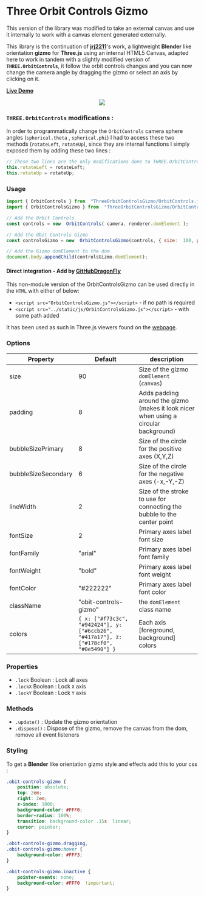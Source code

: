 # Three Orbit Controls Gizmo

This version of the library was modified to take an external canvas and use it internally to work with a canvas element generated externally. 

This library is the continuation of **[jrj2211](https://github.com/jrj2211/three-orientation-gizmo)**'s work, a lightweight **Blender** like orientation **gizmo** for **Three.js** using an internal HTML5 Canvas, adapted here to work in tandem with a slightly modified version of **`THREE.OrbitControls`**, it follow the orbit controls changes and you can now change the camera angle by dragging the gizmo or select an axis by clicking on it.

**[Live Demo](https://fennec-hub.github.io/ThreeOrbitControlsGizmo/)**
<p align="center">
  <a href="https://fennec-hub.github.io/ThreeOrbitControlsGizmo/">
  <img src="https://raw.githubusercontent.com/fennec-hub/ThreeOrbitControlsGizmo/master/demo/ThreeObitControlsGizmo.gif" />
  </a>
</p>

### `THREE.OrbitControls` modifications :
In order to programmatically change the `OrbitControls` camera sphere angles (`spherical.theta` , `spherical.phi`) I had to access these two methods (`rotateLeft`, `rotateUp`), since they are internal functions I simply exposed them by adding these two lines :

```javascript
// These two lines are the only modifications done to THREE.OrbitControls
this.rotateLeft = rotateLeft;
this.rotateUp = rotateUp;
```

### Usage

```javascript
import { OrbitControls } from  "ThreeOrbitControlsGizmo/OrbitControls.js";
import { OrbitControlsGizmo } from  "ThreeOrbitControlsGizmo/OrbitControlsGizmo.js";

// Add the Orbit Controls
const controls = new  OrbitControls( camera, renderer.domElement );

// Add the Obit Controls Gizmo
const controlsGizmo = new  OrbitControlsGizmo(controls, { size:  100, padding:  8 });

// Add the Gizmo domElement to the dom 
document.body.appendChild(controlsGizmo.domElement);
```

#### Direct integration - Add by [GitHubDragonFly](https://github.com/GitHubDragonFly)

This non-module version of the OrbitControlsGizmo can be used directly in the `HTML` with either of below:
 - `<script src="OrbitControlsGizmo.js"></script>` - if no path is required
 - `<script src="../static/js/OrbitControlsGizmo.js"></script>` - with some path added

It has been used as such in Three.js viewers found on the [webpage](https://githubdragonfly.github.io/).

### Options
| Property | Default | description |
|--|--|--|
| size | 90 | Size of the gizmo `domElement` (`canvas`) |
| padding | 8 | Adds padding around the gizmo (makes it look nicer when using a circular background) |
| bubbleSizePrimary | 8 | Size of the circle for the positive axes (X,Y,Z) |
| bubbleSizeSecondary | 6 | Size of the circle for the negative axes (-x,-Y,-Z) |
| lineWidth | 2 | Size of the stroke to use for connecting the bubble to the center point |
| fontSize | 2 | Primary axes label font size |
| fontFamily | "arial" | Primary axes label font family |
| fontWeight | "bold" | Primary axes label font weight |
| fontColor | "#222222" | Primary axes label font color |
| className | "obit-controls-gizmo" | the `domElement` class name |
| colors | `{ x: ["#f73c3c", "#942424"], y: ["#6ccb26", "#417a17"], z: ["#178cf0", "#0e5490"] }` | Each axis [foreground, background] colors |

### Properties
- `.lock` Boolean : Lock all axes
- `.lockX` Boolean : Lock `X` axis
- `.lockY` Boolean : Lock `Y` axis

### Methods
- `.update()` : Update the gizmo orientation
- `.dispose()` : Dispose of the gizmo, remove the canvas from the dom, remove all event listeners

### Styling 
To get a **Blender** like  orientation gizmo style and effects add this to your css :

```css
.obit-controls-gizmo {
    position: absolute;
    top: 2em;
    right: 2em;
    z-index: 1000;
    background-color: #FFF0;
    border-radius: 100%;
    transition: background-color .15s  linear;
    cursor: pointer;
}

.obit-controls-gizmo.dragging, 
.obit-controls-gizmo:hover {
    background-color: #FFF3;
}

.obit-controls-gizmo.inactive {
    pointer-events: none;
    background-color: #FFF0  !important;
}
```
  
